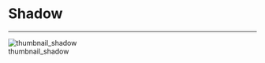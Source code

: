 
# Shadow

---

  
![thumbnail_shadow](https://studio-assets.supernova.io/design-systems/27883/090cb6bf-1f5e-4399-8c8e-c864f3a0ba58.png)  
thumbnail_shadow  
